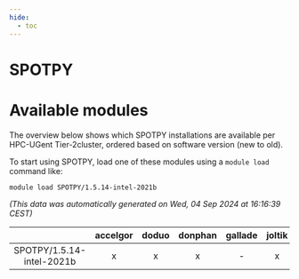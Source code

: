 ```yaml
---
hide:
  - toc
---
```


SPOTPY
======

# Available modules


The overview below shows which SPOTPY installations are available per HPC-UGent Tier-2cluster, ordered based on software version (new to old).

To start using SPOTPY, load one of these modules using a `module load` command like:

```shell
module load SPOTPY/1.5.14-intel-2021b
```

*(This data was automatically generated on Wed, 04 Sep 2024 at 16:16:39 CEST)*  

| |accelgor|doduo|donphan|gallade|joltik|shinx|skitty|
| :---: | :---: | :---: | :---: | :---: | :---: | :---: | :---: |
|SPOTPY/1.5.14-intel-2021b|x|x|x|-|x|-|x|
